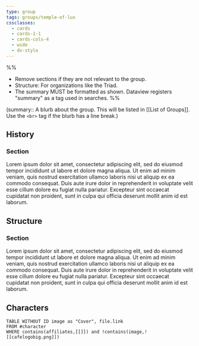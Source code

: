 ```yaml
---
type: group
tags: groups/temple-of-lux
cssclasses:
  - cards
  - cards-1-1
  - cards-cols-4
  - wide
  - dv-style
---
```

%% 
- Remove sections if they are not relevant to the group.
- Structure: For organizations like the Triad.
- The summary MUST be formatted as shown. Dataview registers "summary" as a tag used in searches.
%%

(summary:: A blurb about the group. This will be listed in [[List of Groups]]. Use the `<br>` tag if the blurb has a line break.)

## History

### Section
Lorem ipsum dolor sit amet, consectetur adipiscing elit, sed do eiusmod tempor incididunt ut labore et dolore magna aliqua. Ut enim ad minim veniam, quis nostrud exercitation ullamco laboris nisi ut aliquip ex ea commodo consequat. Duis aute irure dolor in reprehenderit in voluptate velit esse cillum dolore eu fugiat nulla pariatur. Excepteur sint occaecat cupidatat non proident, sunt in culpa qui officia deserunt mollit anim id est laborum.

## Structure

### Section
Lorem ipsum dolor sit amet, consectetur adipiscing elit, sed do eiusmod tempor incididunt ut labore et dolore magna aliqua. Ut enim ad minim veniam, quis nostrud exercitation ullamco laboris nisi ut aliquip ex ea commodo consequat. Duis aute irure dolor in reprehenderit in voluptate velit esse cillum dolore eu fugiat nulla pariatur. Excepteur sint occaecat cupidatat non proident, sunt in culpa qui officia deserunt mollit anim id est laborum.

## Characters

```dataview
TABLE WITHOUT ID image as "Cover", file.link
FROM #character
WHERE contains(affiliates,[[]]) and !contains(image,![[cafelogobig.png]])
```
